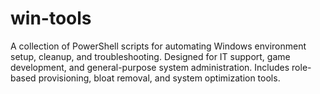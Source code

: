 # win-tools
A collection of PowerShell scripts for automating Windows environment setup, cleanup, and troubleshooting. Designed for IT support, game development, and general-purpose system administration. Includes role-based provisioning, bloat removal, and system optimization tools.
